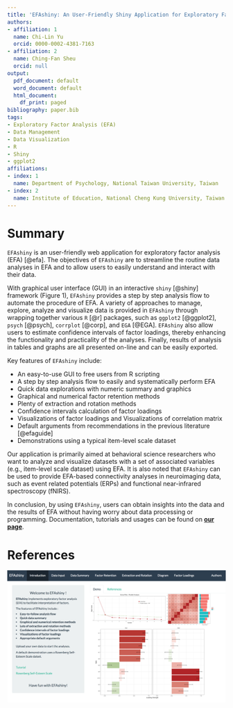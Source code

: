```yaml
---
title: 'EFAshiny: An User-Friendly Shiny Application for Exploratory Factor Analysis'
authors:
- affiliation: 1
  name: Chi-Lin Yu
  orcid: 0000-0002-4381-7163
- affiliation: 2
  name: Ching-Fan Sheu
  orcid: null
output:
  pdf_document: default
  word_document: default
  html_document:
    df_print: paged
bibliography: paper.bib
tags:
- Exploratory Factor Analysis (EFA)
- Data Management
- Data Visualization
- R
- Shiny
- ggplot2
affiliations:
- index: 1
  name: Department of Psychology, National Taiwan University, Taiwan
- index: 2
  name: Institute of Education, National Cheng Kung University, Taiwan
---
```


# Summary

`EFAshiny` is an user-friendly web application for exploratory factor analysis (EFA) [@efa]. The objectives of `EFAshiny` are to streamline the routine data analyses in EFA and to allow users to easily understand and interact with their data.

With graphical user interface (GUI) in an interactive `shiny` [@shiny] framework (Figure 1), `EFAshiny` provides a step by step analysis flow to automate the procedure of EFA. A variety of approaches to manage, explore, analyze and visualize data is provided in `EFAshiny` through wrapping together various `R` [@r] packages, such as `ggplot2` [@ggplot2], `psych` [@psych], `corrplot` [@corp], and `EGA` [@EGA]. `EFAshiny` also allow users to estimate confidence intervals of factor loadings, thereby enhancing the functionality and practicality of the analyses. Finally, results of analysis in tables and graphs are all presented on-line and can be easily exported.

Key features of `EFAshiny` include:

- An easy-to-use GUI to free users from R scripting
- A step by step analysis flow to easily and systematically perform EFA 
- Quick data explorations with numeric summary and graphics
- Graphical and numerical factor retention methods
- Plenty of extraction and rotation methods
- Confidence intervals calculation of factor loadings
- Visualizations of factor loadings and Visualizations of correlation matrix
- Default arguments from recommendations in the previous literature [@efaguide]
- Demonstrations using a typical item-level scale dataset 

Our application is primarily aimed at behavioral science researchers who want to analyze and visualize datasets with a set of associated variables (e.g., item-level scale dataset) using EFA. It is also noted that `EFAshiny` can be used to provide EFA-based connectivity analyses in neuroimaging data, such as event related potentials (ERPs) and functional near-infrared spectroscopy (fNIRS).

In conclusion, by using `EFAshiny`, users can obtain insights into the data and the results of EFA without having worry about data processing or programming. Documentation, tutorials and usages can be found on [**our page**](https://github.com/PsyChiLin/EFAshiny). 

# References

![The GUI of `EFAshiny`](Introduction.png)